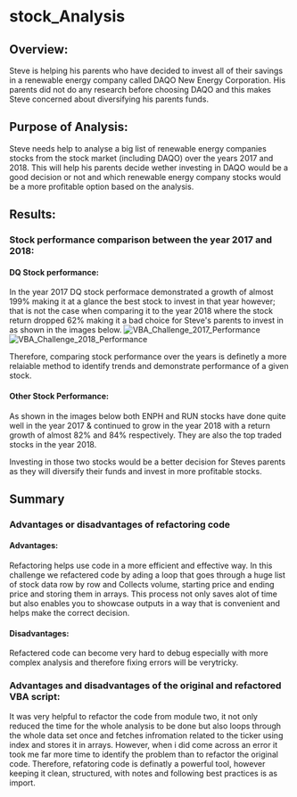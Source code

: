 # stock_Analysis

## Overview:
Steve is helping his parents who have decided to invest all of their savings in a renewable energy company called DAQO New Energy Corporation. His parents did not do any research before choosing DAQO and this makes Steve concerned about diversifying his parents funds.

## Purpose of Analysis:
Steve needs help to analyse a big list of renewable energy companies stocks from the stock market (including DAQO) over the years 2017 and 2018. This will help his parents decide wether investing in DAQO would be a good decision or not and which renewable energy company stocks would be a more profitable option based on the analysis.

## Results:

### Stock performance comparison between the year 2017 and 2018:

#### DQ Stock performance: 
In the year 2017 DQ stock performace demonstrated a growth of almost 199% making it at a glance the best stock to invest in that year however; that is not the case when comparing it to the year 2018 where the stock return dropped 62% making it a bad choice for Steve's parents to invest in as shown in the images below. 
![VBA_Challenge_2017_Performance](https://user-images.githubusercontent.com/88908758/132969979-a1d2ec26-ee1d-41a8-9624-8448661351ca.PNG)![VBA_Challenge_2018_Performance](https://user-images.githubusercontent.com/88908758/132969988-60c55ee5-6baa-4be0-87de-0cb0c5271d6e.PNG)

Therefore, comparing stock performance over the years is definetly a more relaiable method to identify trends and demonstrate performance of a given stock.

#### Other Stock Performance:
As shown in the images below both ENPH and RUN stocks have done quite well in the year 2017 & continued to grow in the year 2018 with a return growth of almost 82% and 84% respectively. They are also the top traded stocks in the year 2018.

Investing in those two stocks would be a better decision for Steves parents as they will diversify their funds and invest in more profitable stocks.

## Summary

### Advantages or disadvantages of refactoring code

#### Advantages: 
Refactoring helps use code in a more efficient and effective way. In this challenge we refactered code by ading a loop that goes through a huge list of stock data row by row and Collects volume, starting price and ending price and storing them in arrays. This process not only saves alot of time but also enables you to showcase outputs in a way that is convenient and helps make the correct decision. 

#### Disadvantages:
Refactered code can become very hard to debug especially with more complex analysis and therefore fixing errors will be verytricky.

### Advantages and disadvantages of the original and refactored VBA script:
It was very helpful to refactor the code from module two, it not only reduced the time for the whole analysis to be done but also loops through the whole data set once and fetches infromation related to the ticker using index and stores it in arrays.
However, when i did come across an error it took me far more time to identify the problem than to refactor the original code. Therefore, refatoring code is definatly a powerful tool, however keeping it clean, structured, with notes and following best practices is as import.
